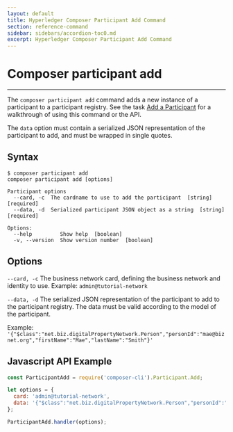```yaml
---
layout: default
title: Hyperledger Composer Participant Add Command
section: reference-command
sidebar: sidebars/accordion-toc0.md
excerpt: Hyperledger Composer Participant Add Command
---
```


# Composer participant add

---

The `composer participant add` command adds a new instance of a participant to a participant registry. See the task [Add a Participant](../managing/participant-add.html) for a walkthrough of using this command or the API.

The `data` option must contain a serialized JSON representation of the participant to add, and must be wrapped in single quotes.

## Syntax

```
$ composer participant add
composer participant add [options]

Participant options
  --card, -c  The cardname to use to add the participant  [string] [required]
  --data, -d  Serialized participant JSON object as a string  [string] [required]

Options:
  --help         Show help  [boolean]
  -v, --version  Show version number  [boolean]
```

## Options

`--card, -c`
The business network card, defining the business network and identity to use.
Example: `admin@tutorial-network`

`--data, -d`
The serialized JSON representation of the participant to add to the participant registry. The data must be valid according to the model of the participant.  

Example: `'{"$class":"net.biz.digitalPropertyNetwork.Person","personId":"mae@biznet.org","firstName":"Mae","lastName":"Smith"}'`

## Javascript API Example

``` javascript
const ParticipantAdd = require('composer-cli').Participant.Add;

let options = {
  card: 'admin@tutorial-network',
  data: '{"$class":"net.biz.digitalPropertyNetwork.Person","personId":"mae@biznet.org","firstName":"Mae","lastName":"Smith"}'
};

ParticipantAdd.handler(options);
```
